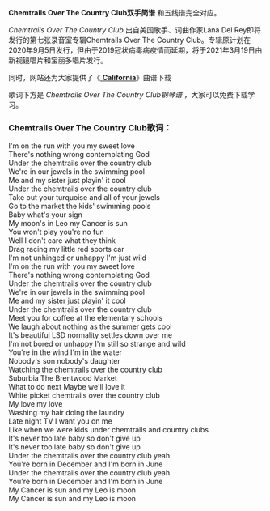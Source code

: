

**Chemtrails Over The Country Club双手简谱** 和五线谱完全对应。

_Chemtrails Over The Country Club_ 出自美国歌手、词曲作家Lana Del
Rey即将发行的第七张录音室专辑Chemtrails Over The Country
Club。专辑原计划在2020年9月5日发行，但由于2019冠状病毒病疫情而延期，将于2021年3月19日由新视镜唱片和宝丽多唱片发行。

同时，网站还为大家提供了《[ **California**](Music-12336-California-Lana-Del-Rey.html
"California")》曲谱下载

歌词下方是 _Chemtrails Over The Country Club钢琴谱_ ，大家可以免费下载学习。

### Chemtrails Over The Country Club歌词：

I'm on the run with you my sweet love  
There's nothing wrong contemplating God  
Under the chemtrails over the country club  
We're in our jewels in the swimming pool  
Me and my sister just playin' it cool  
Under the chemtrails over the country club  
Take out your turquoise and all of your jewels  
Go to the market the kids' swimming pools  
Baby what's your sign  
My moon's in Leo my Cancer is sun  
You won't play you're no fun  
Well I don't care what they think  
Drag racing my little red sports car  
I'm not unhinged or unhappy I'm just wild  
I'm on the run with you my sweet love  
There's nothing wrong contemplating God  
Under the chemtrails over the country club  
We're in our jewels in the swimming pool  
Me and my sister just playin' it cool  
Under the chemtrails over the country club  
Meet you for coffee at the elementary schools  
We laugh about nothing as the summer gets cool  
It's beautiful LSD normality settles down over me  
I'm not bored or unhappy I'm still so strange and wild  
You're in the wind I'm in the water  
Nobody's son nobody's daughter  
Watching the chemtrails over the country club  
Suburbia The Brentwood Market  
What to do next Maybe we'll love it  
White picket chemtrails over the country club  
My love my love  
Washing my hair doing the laundry  
Late night TV I want you on me  
Like when we were kids under chemtrails and country clubs  
It's never too late baby so don't give up  
It's never too late baby so don't give up  
Under the chemtrails over the country club yeah  
You're born in December and I'm born in June  
Under the chemtrails over the country club yeah  
You're born in December and I'm born in June  
My Cancer is sun and my Leo is moon  
My Cancer is sun and my Leo is moon

